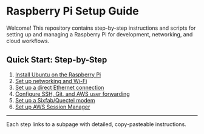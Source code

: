# Raspberry Pi Setup Guide

Welcome! This repository contains step-by-step instructions and scripts for setting up and managing a Raspberry Pi for development, networking, and cloud workflows.

## Quick Start: Step-by-Step

1. [Install Ubuntu on the Raspberry Pi](docs/setup.md)
1. [Set up networking and Wi-Fi](docs/networking.md)
1. [Set up a direct Ethernet connection](docs/ethernet.md)
1. [Configure SSH, Git, and AWS user forwarding](docs/ssh-git-aws.md)
1. [Set up a Sixfab/Quectel modem](docs/modem.md)
1. [Set up AWS Session Manager](docs/aws-session-manager.md)

---

Each step links to a subpage with detailed, copy-pasteable instructions.
